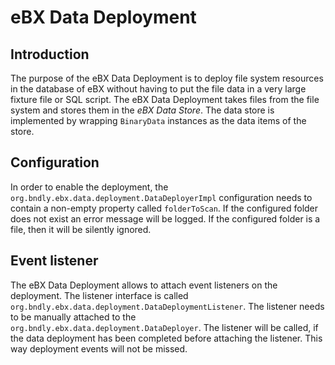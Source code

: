 # eBX Data Deployment
## Introduction
The purpose of the eBX Data Deployment is to deploy file system resources in the database of eBX without having to put the file data in a very large fixture file or SQL script.
The eBX Data Deployment takes files from the file system and stores them in the _eBX Data Store_. The data store is implemented by wrapping `BinaryData` instances as the data items of the store.

## Configuration
In order to enable the deployment, the `org.bndly.ebx.data.deployment.DataDeployerImpl` configuration needs to contain a non-empty property called `folderToScan`. 
If the configured folder does not exist an error message will be logged. If the configured folder is a file, then it will be silently ignored.

## Event listener
The eBX Data Deployment allows to attach event listeners on the deployment. The listener interface is called `org.bndly.ebx.data.deployment.DataDeploymentListener`. The listener needs to be manually attached to the `org.bndly.ebx.data.deployment.DataDeployer`.
The listener will be called, if the data deployment has been completed before attaching the listener. This way deployment events will not be missed.